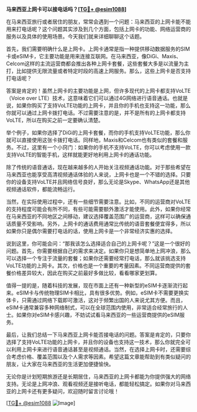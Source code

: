 **马来西亚上网卡可以接电话吗？[[TG💪+ @esim1088](https://t.me/s/esim1088)]**

在马来西亚旅行或者居住的朋友，常常会遇到一个问题：马来西亚的上网卡能不能用来打电话呢？这个问题其实涉及到几个方面，包括上网卡的功能、网络运营商的服务以及具体的使用场景。今天我们就来详细聊聊这个话题。

首先，我们需要明确什么是上网卡。上网卡通常是指一种提供移动数据服务的SIM卡或eSIM卡，它主要功能是用来连接互联网。在马来西亚，像DiGi、Maxis、Celcom这样的主流运营商都会推出各种上网卡套餐，这些套餐大多是以流量为主打，比如提供无限流量或者特定时段的高速上网服务。那么，这些上网卡是否支持打电话呢？

答案是肯定的！虽然上网卡的主要功能是上网，但许多现代的上网卡都支持VoLTE（Voice over LTE）技术，这意味着它们可以通过4G网络进行语音通话。也就是说，如果你购买了支持VoLTE功能的上网卡，并且你的手机也支持这一功能，那么你就可以通过上网卡拨打电话。不过需要注意的是，并不是所有的上网卡都支持VoLTE，所以在购买之前一定要确认清楚。

举个例子，如果你选择了DiGi的上网卡套餐，而你的手机支持VoLTE功能，那么你就可以直接使用这张卡拨打电话。同样地，Maxis和Celcom也有类似的套餐和服务。不过，这里有一个小窍门：如果你的手机不支持VoLTE，你可以考虑使用一款支持VoLTE的智能手机，这样就能更好地利用上网卡的通话功能。

除了传统的语音通话，现在越来越多的人开始关注视频通话功能。对于那些希望在马来西亚也能享受高清视频通话体验的人来说，上网卡也是一个不错的选择。只要你的设备支持VoLTE并且网络信号良好，那么无论是Skype、WhatsApp还是其他视频通话软件，都能流畅运行。

当然，在实际使用过程中，还有一些细节需要注意。比如，不同的运营商对VoLTE的支持程度可能会有所不同，有些可能需要额外激活才能使用。此外，如果你经常在马来西亚的不同地区之间移动，建议选择覆盖范围广的运营商，这样可以确保通话质量不受影响。另外，上网卡的通话费用通常比传统的语音套餐便宜得多，所以如果你只是偶尔需要打电话的话，使用上网卡是一个非常经济实惠的选择。

说到这里，你可能会问：“那我该怎么选择适合自己的上网卡呢？”这是一个很好的问题。首先，你需要根据自己的需求来决定。如果你只是想简单地上网冲浪，那么可以选择一个专注于流量的套餐；如果你还需要经常打电话，那么就该挑选支持VoLTE功能的上网卡。其次，价格也是一个重要的考量因素。不同运营商提供的套餐价格差异较大，因此在购买之前最好多做比较，看看哪家更划算。

值得一提的是，随着科技的发展，现在市面上还有一种新型的eSIM卡逐渐流行起来。eSIM卡与传统物理SIM卡相比，具有很多优势。例如，eSIM卡不需要更换实体卡，只需通过网络下载即可激活，这对于频繁出国的人来说尤其方便。而且，eSIM卡通常兼容多种网络制式，可以在全球范围内使用，非常适合经常旅行的人士。如果你对eSIM卡感兴趣，不妨试试看马来西亚的一些运营商提供的eSIM服务。

最后，让我们总结一下马来西亚上网卡能否接电话的问题。答案是肯定的，只要你选择了支持VoLTE功能的上网卡，并且你的设备也支持这一技术，那么你就完全可以利用上网卡来进行语音通话甚至是视频通话。当然，在选择上网卡时，还需要综合考虑价格、覆盖范围以及个人需求等因素。希望这篇文章能帮助到有类似疑问的朋友，让大家在马来西亚的生活更加便捷愉快。

无论你是计划短期旅游还是长期居住，马来西亚的上网卡都能为你提供强大的网络支持。无论是上网冲浪、观看视频还是接听电话，都能轻松搞定。如果你对马来西亚的上网卡还有更多疑问，欢迎随时留言讨论哦！

[[TG💪+ @esim1088](https://t.me/s/esim1088) ![Image](https://i.postimg.cc/4NQfJmqS/Snipaste-2025-05-13-00-14-12.png)]